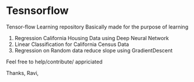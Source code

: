 # Tesnsorflow
Tensor-flow Learning repository  Basically made for the purpose of learning 
1) Regression California Housing Data using Deep Neural Network
2) Linear Classification for California Census Data
3) Regression on Random data reduce slope using GradientDescent



Feel free to help/contribute/ appriciated 

Thanks,
Ravi,
